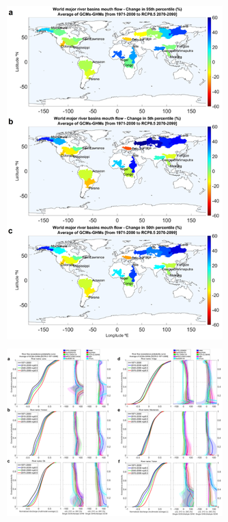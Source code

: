
![Alt text](https://raw.githubusercontent.com/behzadasd/Climate-Hydrology/master/Riverflow_ExceedanceCurve_matlab/Figure%201.png)
------------------------------------------------------------------------------------------------------------------------------------------
![Alt text](https://raw.githubusercontent.com/behzadasd/Climate-Hydrology/master/Riverflow_ExceedanceCurve_matlab/Figure%202.png)
